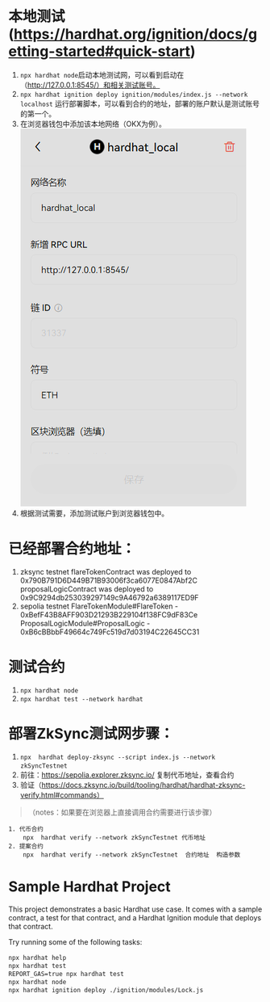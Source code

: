 # 本地测试(https://hardhat.org/ignition/docs/getting-started#quick-start)
1. `npx hardhat node`启动本地测试网，可以看到启动在（http://127.0.0.1:8545/）和相关测试账号。
2. `npx hardhat ignition deploy ignition/modules/index.js --network localhost` 运行部署脚本，可以看到合约的地址，部署的账户默认是测试账号的第一个。
3. 在浏览器钱包中添加该本地网络（OKX为例）。
![alt text](image.png)
4. 根据测试需要，添加测试账户到浏览器钱包中。

# 已经部署合约地址：
1. zksync testnet
flareTokenContract was deployed to 0x790B791D6D449B71B93006f3ca6077E0847Abf2C
proposalLogicContract was deployed to 0x9C9294db253039297149c9A46792a6389117ED9F
2. sepolia testnet
FlareTokenModule#FlareToken - 0xBefF43B8AFF903D21293B229104f138FC9dF83Ce
ProposalLogicModule#ProposalLogic - 0xB6cBBbbF49664c749Fc519d7d03194C22645CC31


# 测试合约
1. `npx hardhat node`
2. `npx hardhat test --network hardhat`

# 部署ZkSync测试网步骤：
1. `npx  hardhat deploy-zksync --script index.js --network zkSyncTestnet`
2. 前往：https://sepolia.explorer.zksync.io/ 复制代币地址，查看合约
3. 验证（https://docs.zksync.io/build/tooling/hardhat/hardhat-zksync-verify.html#commands）
>（notes：如果要在浏览器上直接调用合约需要进行该步骤）

    1. 代币合约
        npx  hardhat verify --network zkSyncTestnet 代币地址
    2. 提案合约
        npx  hardhat verify --network zkSyncTestnet  合约地址  构造参数
# Sample Hardhat Project
This project demonstrates a basic Hardhat use case. It comes with a sample contract, a test for that contract, and a Hardhat Ignition module that deploys that contract.

Try running some of the following tasks:

```shell
npx hardhat help
npx hardhat test
REPORT_GAS=true npx hardhat test
npx hardhat node
npx hardhat ignition deploy ./ignition/modules/Lock.js
```
